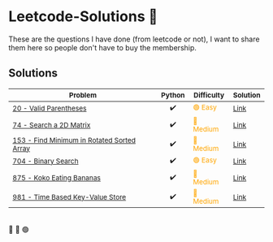 # Leetcode-Solutions  🚀
These are the questions I have done (from leetcode or not), I want to share them here so people don't have to buy the membership.

## Solutions


<sub>Problem</sub> | <sub>Python</sub> | <sub>Difficulty</sub> | <sub>Solution<sub>
---- | ---- | ---- | ----
<sub>[20 - Valid Parentheses](https://leetcode.com/problems/valid-parentheses/)</sub> | <sub><div align='center'>✔️</div></sub> | <sub style="color: orange">&#128994; Easy</sub> | <sub>[Link](https://github.com/yluo3421/Leetcode-Solutions/blob/main/Python/20-Valid-Parentheses.py/)</sub>
<sub>[74 - Search a 2D Matrix](https://leetcode.com/problems/search-a-2d-matrix/)</sub> | <sub><div align='center'>✔️</div></sub> | <sub style="color: orange">&#x1F538; Medium</sub> | <sub>[Link](https://github.com/yluo3421/Leetcode-Solutions/blob/main/Python/74-Search-A-2D-Matrix.py/)</sub>
<sub>[153 - Find Minimum in Rotated Sorted Array](https://leetcode.com/problems/find-minimum-in-rotated-sorted-array/)</sub> | <sub><div align='center'>✔️</div></sub> | <sub style="color: orange">&#x1F538; Medium</sub> | <sub>[Link](https://github.com/yluo3421/Leetcode-Solutions/blob/main/Python/153-Find-Minimum-In-Rotated-Sorted-Array.py/)</sub>
<sub>[704 - Binary Search](https://leetcode.com/problems/binary-search//)</sub> | <sub><div align='center'>✔️</div></sub> | <sub style="color: orange">&#128994; Easy</sub> | <sub>[Link](https://github.com/yluo3421/Leetcode-Solutions/blob/main/Python/704-Binary-Search.py/)</sub>
<sub>[875 - Koko Eating Bananas](https://leetcode.com/problems/koko-eating-bananas/)</sub> | <sub><div align='center'>✔️</div></sub> | <sub style="color: orange">&#x1F538; Medium</sub> | <sub>[Link](https://github.com/yluo3421/Leetcode-Solutions/blob/main/Python/875-Koko-Eating-Bananas.py/)</sub>
<sub>[981 - Time Based Key-Value Store](https://leetcode.com/problems/time-based-key-value-store/)</sub> | <sub><div align='center'>✔️</div></sub> | <sub style="color: orange">&#x1F538; Medium</sub> | <sub>[Link](https://github.com/yluo3421/Leetcode-Solutions/blob/main/Python/981-Time-Based-Key-Value-Stroe.py/)</sub>


<br/>
&#x1F538;
&#x1F534;
&#128994;
